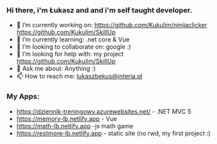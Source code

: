 ### Hi there, i'm Łukasz and and i'm self taught developer.


- 🔭 I’m currently working on: 
https://github.com/Kukulim/ninijaclicker 
https://github.com/Kukulim/SkillUp
- 🌱 I’m currently learning: .net core & Vue
- 👯 I’m looking to collaborate on: google :)
- 🤔 I’m looking for help with: my project https://github.com/Kukulim/SkillUp
- 💬 Ask me about: Anything :)
- 📫 How to reach me: lukaszbekus@interia.pl

### My Apps:
 - https://dziennik-treningowy.azurewebsites.net/ - .NET MVC 5
 - https://memory-lb.netlify.app - Vue
 - https://math-lb.netlify.app -js math game
 - https://restmore-lb.netlify.app - static site (no rwd, my first project :)
